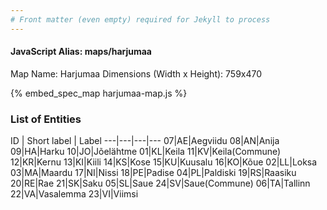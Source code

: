 ```yaml
---
# Front matter (even empty) required for Jekyll to process
---
```


#### JavaScript Alias: maps/harjumaa

Map Name: Harjumaa
Dimensions (Width x Height): 759x470



{% embed_spec_map harjumaa-map.js %}

### List of Entities

ID | Short label | Label
---|---|---|---
07|AE|Aegviidu
08|AN|Anija
09|HA|Harku
10|JO|Jõelähtme
01|KL|Keila
11|KV|Keila(Commune)
12|KR|Kernu
13|KI|Kiili
14|KS|Kose
15|KU|Kuusalu
16|KO|Kõue
02|LL|Loksa
03|MA|Maardu
17|NI|Nissi
18|PE|Padise
04|PL|Paldiski
19|RS|Raasiku
20|RE|Rae
21|SK|Saku
05|SL|Saue
24|SV|Saue(Commune)
06|TA|Tallinn
22|VA|Vasalemma
23|VI|Viimsi

